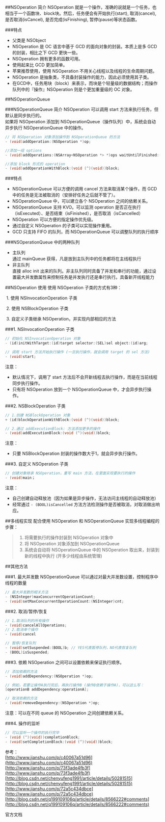 ##NSOperation 简介
NSOperation 就是一个操作，准确的说就是一个任务，也相当于一个函数块、block块。然后，任务便会有开始执行(start), 取消(cancel), 是否取消(isCancel), 是否完成(isFinishing), 暂停(pause)等状态函数。

###特点

- 父类是 NSObject
- NSOperation 是 OC 语言中基于 GCD 的面向对象的封装。本质上是多 GCD 的封装，相比之下 GCD 更快一些。  
- NSOperation 拥有更多的函数可用。
- 使用起来比 GCD 更加简单。
- 苹果推荐使用，使用 NSOperation 不用关心线程以及线程的生命周期问题。
- NSOperation 是抽象类，不具备封装操作的能力，因此必须使用其子类。
- 在GCD中，任务用块（block）来表示，而块是个轻量级的数据结构；而操作队列中的『操作』NSOperation 则是个更加重量级的 OC 对象。

##NSOperationQueue

###NSOperationQueue 简介
NSOperation 可以调用 start 方法来执行任务，但默认是同步执行的。  
如果将 NSOperation 添加到 NSOperationQueue（操作队列）中，系统会自动异步执行 NSOperationQueue 中的操作。

``` objective-c
// 将 NSOperation 对象添加操作到 NSOperationQueue 的方法
- (void)addOperation:(NSOperation *)op;

//添加一组 options
- (void)addOperations:(NSArray<NSOperation *> *)ops waitUntilFinished:(BOOL)wait NS_AVAILABLE(10_6, 4_0);

//添加 block 形式的 operation
- (void)addOperationWithBlock:(void (^)(void))block;
```

###特点
- NSOperationQueue 可以方便的调用 cancel 方法来取消某个操作，而 GCD 中的任务是无法被取消的（安排好任务之后就不管了）。
- NSOperationQueue 中，可以建立各个 NSOperation 之间的依赖关系。
- NSOperationQueue 支持 KVO。可以监测 operation 是否正在执行（isExecuted）、是否结束（isFinished），是否取消（isCancelled）
- NSOperation 可以方便的指定操作优先级。
- 通过自定义 NSOperation 的子类可以实现操作重用。
- GCD 只支持 FIFO 的队列，而 NSOperationQueue 可以调整队列的执行顺序

###NSOperationQueue 中的两种队列
- 主队列  
  通过 mainQueue 获得，凡是放到主队列中的任务都将在主线程执行
- 非主队列  
  直接 alloc init 出来的队列。非主队列同时具备了并发和串行的功能，通过设置最大并发数属性来控制任务是并发执行还是串行执行。具备新开线程能力



##NSOperation 使用
使用 NSOperation 子类的方式有3种：

​	1. 使用 NSInvocationOperation 子类

​	2. 使用 NSBlockOperation 子类

​	3. 自定义子类继承 NSOperation，并实现内部相应的方法

###1. NSInvocationOperation 子类

``` Objective-C
// 初始化 NSInvocationOperation 对象
- (id)initWithTarget:(id)target selector:(SEL)sel object:(id)arg;

// 调用 start 方法开始执行操作 (一旦执行操作，就会调用 target 的 sel 方法)
- (void)start;
```
注意：

- 默认情况下，调用了 start 方法后不会开新线程去执行操作，而是在当前线程同步执行操作。
- 只有将 NSOperation 放到一个 NSOperationQueue 中，才会异步执行操作。

###2. NSBlockOperation 子类

``` Objective-C
// 1.创建 NSBlockOperation 对象
+ (id)blockOperationWithBlock:(void (^)(void))block;

// 2.通过 addExecutionBlock: 方法添加更多的操作
- (void)addExecutionBlock:(void (^)(void))block;
```
注意：

- 只要 NSBlockOperation 封装的操作数大于1，就会异步执行操作。

###3. 自定义 NSOperation 子类

``` Objective-C
// 创建对象继承 NSOperation，重写 main 方法，在里面实现要执行的操作
- (void)main；
```
注意：

- 自己创建自动释放池（因为如果是异步操作，无法访问主线程的自动释放池）
- 经常通过 `- (BOOL)isCancelled` 方法方法检测操作是否被取消，对取消做出响应。


##多线程实现
配合使用 NSOperation 和 NSOperationQueue 实现多线程编程的步骤：
>1. 将需要执行的操作封装到 NSOperation 对象中
>2. 将 NSOperation 对象添加到 NSOperationQueue
>3. 系统会自动将 NSOperationQueue 中的 NSOperation 取出来，封装到新的线程中执行 (开多少线程由系统管理)

##其他方法

###1. 最大并发数
NSOperationQueue 可以通过对最大并发数设置，控制程序中线程的数量

``` Objective-C
// 最大并发数的相关方法
- (NSInteger)maxConcurrentOperationCount;
- (void)setMaxConcurrentOperationCount:(NSInteger)cnt;
```
###2. 取消/暂停/恢复

``` Objective-C
// 1.取消队列的所有操作
- (void)cancelAllOperations;
// 2.取消单个操作
- (void)cancel

// 暂停/恢复队列
- (void)setSuspended:(BOOL)b; // YES代表暂停队列，NO代表恢复队列
- (BOOL)isSuspended;
```
###3. 依赖
NSOperation 之间可以设置依赖来保证执行顺序。

``` Objective-C
// 添加依赖的方法
- (void)addDependency:(NSOperation *)op;

// 例如，若要让操作A执行完后，再执行操作B (操作B依赖于操作A)，可以这么写：
[operationB addDependency:operationA];

// 取消依赖的方法
- (void)removeDependency:(NSOperation *)op;
```
注意：可以在不同 queue 的 NSOperation 之间创建依赖关系。

###4. 操作的监听

``` Objective-C
// 可以监听一个操作的执行完毕
- (void (^)(void))completionBlock;
- (void)setCompletionBlock:(void (^)(void))block;
```



参考：  
[http://www.jianshu.com/p/c40067a51d96](http://www.jianshu.com/p/c40067a51d96)  
[http://www.jianshu.com/p/73f3ade4fb3f](http://www.jianshu.com/p/73f3ade4fb3f)  
[http://blog.csdn.net/chenyufeng1991/article/details/50281515](http://blog.csdn.net/chenyufeng1991/article/details/50281515)  
[http://www.jianshu.com/p/72a5c434dbce](http://www.jianshu.com/p/72a5c434dbce)  
[http://blog.csdn.net/q199109106q/article/details/8566222#comments](http://blog.csdn.net/q199109106q/article/details/8566222#comments)  

官方文档